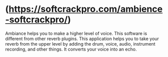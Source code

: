 # (https://softcrackpro.com/ambience-softcrackpro/)
 Ambiance helps you to make a higher level of voice. This software is different from other reverb plugins. This application helps you to take your reverb from the upper level by adding the drum, voice, audio, instrument recording, and other things. It converts your voice into an echo.
